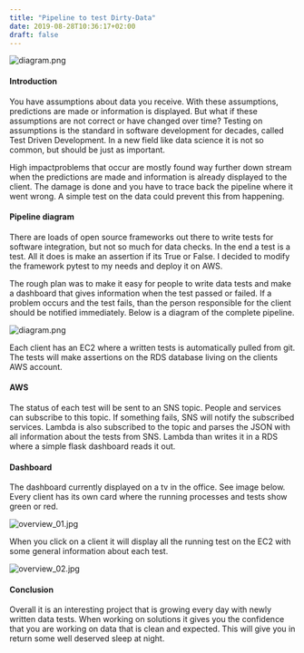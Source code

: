 ```yaml
---
title: "Pipeline to test Dirty-Data"
date: 2019-08-28T10:36:17+02:00
draft: false
---
```

![diagram.png](/images/post_01/background.jpg)


#### Introduction
You have assumptions about data you receive. With these assumptions, predictions are made or information is displayed. But what if these assumptions are not correct or have changed over time?
Testing on assumptions is the standard in software development for decades, called Test Driven Development. In a new field like data science it is not so common, but should be just as important.

High impactproblems that occur are mostly found way further down stream when the predictions are made and information is already displayed to the client. The damage is done and you have to trace back the pipeline where it went wrong. A simple test on the data could prevent this from happening.

#### Pipeline diagram
There are loads of open source frameworks out there to write tests for software integration, but not so much for data checks. In the end a test is a test. All it does is make an assertion if its True or False.
I decided to modify the framework pytest to my needs and deploy it on AWS.

The rough plan was to make it easy for people to write data tests and make a dashboard that gives information when the test passed or failed. If a problem occurs and the test fails, than the person responsible for the client should be notified immediately. Below is a diagram of the complete pipeline.

![diagram.png](/images/post_01/diagram.png)

Each client has an EC2 where a written tests is automatically pulled from git. The tests will make assertions on the RDS database living on the clients AWS account. 

#### AWS
The status of each test will be sent to an SNS topic. People and services can subscribe to this topic. If something fails, SNS will notify the subscribed services. Lambda is also subscribed to the topic and parses the JSON with all information about the tests from SNS. Lambda than writes it in a RDS where a simple flask dashboard reads it out.

#### Dashboard
The dashboard currently displayed on a tv in the office. See image below.
Every client has its own card where the running processes and tests show green or red. 

![overview_01.jpg](/images/post_01/overview_01.jpg)

When you click on a client it will display all the running test on the EC2 with some general information about each test.

![overview_02.jpg](/images/post_01/overview_02.jpg)

#### Conclusion
Overall it is an interesting project that is growing every day with newly written data tests. When working on solutions it gives you the confidence that you are working on data that is clean and expected. This will give you in return some well deserved sleep at night.









